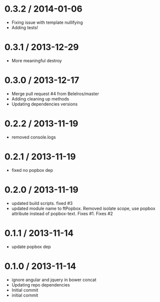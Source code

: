 
0.3.2 / 2014-01-06 
==================

  * Fixing issue with template nullifying
  * Adding tests!

0.3.1 / 2013-12-29 
==================

  * More meaningful destroy

0.3.0 / 2013-12-17
==================

  * Merge pull request #4 from Belelros/master
  * Adding cleaning up methods
  * Updating dependencies versions

0.2.2 / 2013-11-19 
==================

  * removed console.logs

0.2.1 / 2013-11-19 
==================

  * fixed no popbox dep

0.2.0 / 2013-11-19 
==================

  * updated build scripts.  fixed #3
  * updated module name to ftPopbox.  Removed isolate scope, use popbox attribute instead of popbox-text.  Fixes #1. Fixes #2

0.1.1 / 2013-11-14 
==================

  * update popbox dep

0.1.0 / 2013-11-14 
==================

  * ignore angular and jquery in bower concat
  * Updating repo dependencies
  * Initial commit
  * initial commit
